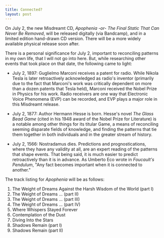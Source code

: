 ```yaml
---
title: Connected?
layout: post
---
```


On July 2, the new Misdreamt CD, _Apophenia -or- The Final Static That Can Never Be Removed_, will be released digitally (via Bandcamp), and in a limited edition hand-drawn CD version. There will be a more widely available physical release soon after.

There is a personal significance for July 2, important to reconciling patterns in my own life, that I will not go into here.  But, while researching other events that took place on that date, the following came to light:

- July 2, 1897: Guglielmo Marconi receives a patent for radio.  While Nikola Tesla is later retroactively acknowledged as radio's inventor (primarily due to the fact that Marconi's work was critically dependent on more than a dozen patents that Tesla held), Marconi received the Nobel Prize in Physics for his work.  Radio receivers are one way that Electronic Voice Phenomena (EVP) can be recorded, and EVP plays a major role in this Misdreamt release.

- July 2, 1877: Author Hermann Hesse is born.  Hesse's novel _The Glass Bead Game_ (cited in his 1948 award of the Nobel Prize for Literature) is a notable among other things for its titular Game, a means of reconciling seeming disparate fields of knowledge, and finding the patterns that tie them together in both individuals and in the greater stream of history.

- July 2, 1566: Nostradamus dies. Predictions and prognostications, where they have any validity at all, are an expert reading of the patterns that shape events. That being said, it is much easier to predict retroactively than it is in advance.  As Umberto Eco wrote in _Foucault's Pendulum_, "Any fact becomes important when it is connected to another."

The track listing for _Apophenia_ will be as follows:

1. The Weight of Dreams Against the Harsh Wisdom of the World (part I)
2. The Weight of Dreams ... (part II)
3. The Weight of Dreams ... (part III)
4. The Weight of Dreams ... (part IV)
5. Where Whispers Stayed Forever
6. Contemplation of the Dust
7. Diving Into the Stars
8. Shadows Remain (part I)
9. Shadows Remain (part II)

